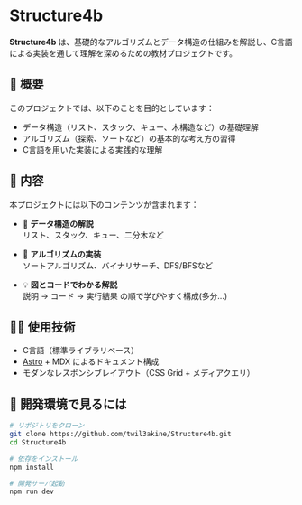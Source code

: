 # Structure4b

**Structure4b** は、基礎的なアルゴリズムとデータ構造の仕組みを解説し、C言語による実装を通して理解を深めるための教材プロジェクトです。

## 📘 概要

このプロジェクトでは、以下のことを目的としています：

- データ構造（リスト、スタック、キュー、木構造など）の基礎理解
- アルゴリズム（探索、ソートなど）の基本的な考え方の習得
- C言語を用いた実装による実践的な理解

## 📂 内容

本プロジェクトには以下のコンテンツが含まれます：

- 🧱 **データ構造の解説**  
  リスト、スタック、キュー、二分木など

- 🔁 **アルゴリズムの実装**  
  ソートアルゴリズム、バイナリサーチ、DFS/BFSなど

- 💡 **図とコードでわかる解説**  
  説明 → コード → 実行結果 の順で学びやすく構成(多分...)

## 🧑‍💻 使用技術

- C言語（標準ライブラリベース）
- [Astro](https://astro.build/) + MDX によるドキュメント構成
- モダンなレスポンシブレイアウト（CSS Grid + メディアクエリ）

## 🚀 開発環境で見るには

```bash
# リポジトリをクローン
git clone https://github.com/twil3akine/Structure4b.git
cd Structure4b

# 依存をインストール
npm install

# 開発サーバ起動
npm run dev
```

